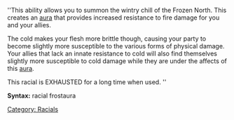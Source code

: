 ''This ability allows you to summon the wintry chill of the Frozen
North. This creates an [aura](aura "wikilink") that provides increased
resistance to fire damage for you and your allies.

The cold makes your flesh more brittle though, causing your party to
become slightly more susceptible to the various forms of physical
damage. Your allies that lack an innate resistance to cold will also
find themselves slightly more susceptible to cold damage while they are
under the affects of this [aura](aura "wikilink").

This racial is EXHAUSTED for a long time when used. ''

**Syntax:** racial frostaura

[Category: Racials](Category:_Racials "wikilink")
